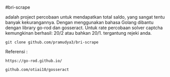 #bri-scrape


adalah project percobaan untuk mendapatkan total saldo, yang sangat tentu banyak kekurangannya.
Dengan menggunakan bahasa Golang dibantu dengan library go-rod dan gosseract.
Untuk rate percobaan solver captcha kemungkinan berhasil: 20/2 atau bahkan 20/1. tergantung rejeki anda.


    git clone github.com/pramudya3/bri-scrape
    
  Referensi :
  
    https://go-rod.github.io/
    
    github.com/otiai10/gosseract
